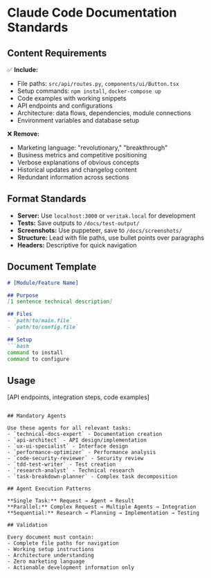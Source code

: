 # Claude Code Documentation Standards

## Content Requirements

✅ **Include:**
- File paths: `src/api/routes.py`, `components/ui/Button.tsx`
- Setup commands: `npm install`, `docker-compose up`
- Code examples with working snippets
- API endpoints and configurations
- Architecture: data flows, dependencies, module connections
- Environment variables and database setup

❌ **Remove:**
- Marketing language: "revolutionary," "breakthrough"
- Business metrics and competitive positioning
- Verbose explanations of obvious concepts
- Historical updates and changelog content
- Redundant information across sections

## Format Standards

- **Server:** Use `localhost:3000` or `veritak.local` for development
- **Tests:** Save outputs to `/docs/test-output/`
- **Screenshots:** Use puppeteer, save to `/docs/screenshots/`
- **Structure:** Lead with file paths, use bullet points over paragraphs
- **Headers:** Descriptive for quick navigation

## Document Template

```markdown
# [Module/Feature Name]

## Purpose
[1 sentence technical description]

## Files
- `path/to/main.file`
- `path/to/config.file`

## Setup
```bash
command to install
command to configure
```

## Usage
[API endpoints, integration steps, code examples]
```

## Mandatory Agents

Use these agents for all relevant tasks:
- `technical-docs-expert` - Documentation creation
- `api-architect` - API design/implementation  
- `ux-ui-specialist` - Interface design
- `performance-optimizer` - Performance analysis
- `code-security-reviewer` - Security review
- `tdd-test-writer` - Test creation
- `research-analyst` - Technical research
- `task-breakdown-planner` - Complex task decomposition

## Agent Execution Patterns

**Single Task:** Request → Agent → Result  
**Parallel:** Complex Request → Multiple Agents → Integration  
**Sequential:** Research → Planning → Implementation → Testing

## Validation

Every document must contain:
- Complete file paths for navigation
- Working setup instructions
- Architecture understanding
- Zero marketing language
- Actionable development information only